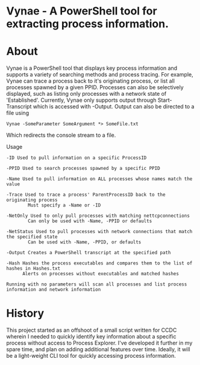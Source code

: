 # Vynae - A PowerShell tool for extracting process information.
# About
Vynae is a PowerShell tool that displays key process information and supports a variety of searching methods and process tracing. For example, Vynae can trace a process back to it's originating process, or list all processes spawned by a given PPID. Processes can also be selectively displayed, such as listing only processes with a network state of 'Established'. Currently, Vynae only supports output through Start-Transcript which is accessed with -Output. Output can also be directed to a file using 

    Vynae -SomeParameter SomeArgument *> SomeFile.txt

Which redirects the console stream to a file.

Usage

    -ID Used to pull information on a specific ProcessID
    
    -PPID Used to search processes spawned by a specific PPID

    -Name Used to pull information on ALL processes whose names match the value

    -Trace Used to trace a process' ParentProcessID back to the originating process
            Must specify a -Name or -ID

    -NetOnly Used to only pull processes with matching nettcpconnections
            Can only be used with -Name, -PPID or defaults
    
    -NetStatus Used to pull processes with network connections that match the specified state
            Can be used with -Name, -PPID, or defaults
            
    -Output Creates a PowerShell transcript at the specified path
    
    -Hash Hashes the process executables and compares them to the list of hashes in Hashes.txt
          Alerts on processes without executables and matched hashes

    Running with no parameters will scan all processes and list process information and network information
# History
This project started as an offshoot of a small script written for CCDC wherein I needed to quickly identify key information about a specific process without access to Process Explorer. I've developed it further in my spare time, and plan on adding additional features over time. Ideally, it will be a light-weight CLI tool for quickly accessing process information.


